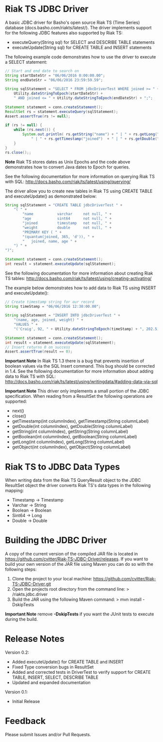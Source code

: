 # Riak TS JDBC Driver
A basic JDBC driver for Basho's open source Riak TS (Time Series) database (docs.basho.com/riakts/latest/). The driver implements support for the following JDBC features also supported by Riak TS:

- executeQuery(String sql) for SELECT and DESCRIBE TABLE statements
- executeUpdate(String sql) for CREATE TABLE and INSERT statements

The following example code demonstrates how to use the driver to execute a SELECT statement:
```Java
// Start and end date to search on
String startDateStr = "06/06/2016 0:00:00.00";
String endDateStr = "06/06/2016 23:59:59.59";
		
String sqlStatement = "SELECT * FROM jdbcDriverTest WHERE joined >= " + 
	Utility.dateStringToEpoch(startDateStr) +
	" AND joined <= " + Utility.dateStringToEpoch(endDateStr) + ";";
		
Statement statement = conn.createStatement();
ResultSet rs = statement.executeQuery(sqlStatement);
Assert.assertTrue(rs != null);
		
if (rs != null) {
	while (rs.next()) {
		System.out.println( rs.getString("name") + " | " + rs.getLong("age") + 
			" | " + rs.getTimestamp("joined")  + " | " + rs.getDouble("weight"));
	}
}
rs.close();;
```
**Note** Riak TS stores dates as Unix Epochs and the code above demonstrates how to convert Java dates to Epoch for queries.

See the following documentation for more information on querying Riak TS with SQL: http://docs.basho.com/riak/ts/latest/using/querying/

The driver allow you to create new tables in Riak TS using CREATE TABLE and executeUpdate() as demonstrated below:
```Java
String sqlStatement = "CREATE TABLE jdbcDriverTest " + 
	"( " +
		"name 			varchar   	not null, " +
	    "age			sint64   	not null, " +
	    "joined        	timestamp 	not null, " +
	    "weight		 	double		not null, " +
	    "PRIMARY KEY ( " +
	    "(quantum(joined, 365, 'd')), " +
	    "	joined, name, age " +
	") " +
")";
			
Statement statement = conn.createStatement();
int result = statement.executeUpdate(sqlStatement);
```
See the following documentation for more information about creating Riak TS tables: http://docs.basho.com/riak/ts/latest/using/creating-activating/

The example below demonstrates how to add data to Riak TS using INSERT and executeUpdate():
```Java
// Create timestamp string for our record
String timeStamp = "06/06/2016 12:30:00.00";
		
String sqlStatement = "INSERT INTO jdbcDriverTest " +
	"(name, age, joined, weight) " +
	"VALUES " +
	"('Craig', 92, " + Utility.dateStringToEpoch(timeStamp) + ", 202.5);";
		
Statement statement = conn.createStatement();
int result = statement.executeUpdate(sqlStatement);
// Insert returns 0 on success
Assert.assertTrue(result == 0);
```
**Important Note** In Riak TS 1.3 there is a bug that prevents insertion of boolean values via the SQL Insert command. This bug should be corrected in 1.4. See the following documentation for more information about adding data to Riak TS with SQL: http://docs.basho.com/riak/ts/latest/using/writingdata/#adding-data-via-sql

**Important Note**
This driver only implements a small portion of the JDBC specification. When reading from a ResultSet the following operations are supported:

- next()
- close()
- getTimestamp(int columnIndex), getTimestamp(String columnLabel)
- getDouble(int columnIndex), getDouble(String columnLabel)
- getString(int columnIndex), getString(String columnLabel)
- getBoolean(int columnIndex), getBoolean(String columnLabel)
- getLong(int columnIndex), getLong(String columnLabel)
- getObject(int columnIndex), getObject(String columnLabel)

# Riak TS to JDBC Data Types
When writing data from the Riak TS QueryResult object to the JDBC ResultSet object the driver converts Riak TS's data types in the following mapping:

- Timestamp -> Timestamp
- Varchar -> String
- Boolean -> Boolean
- Sint64 -> Long
- Double -> Double

# Building the JDBC Driver
A copy of the current version of the compiled JAR file is located in https://github.com/cvitter/Riak-TS-JDBC-Driver/releases. If you want to build your own version of the JAR file using Maven you can do so with the following steps:

1. Clone the project to your local machine: https://github.com/cvitter/Riak-TS-JDBC-Driver.git
2. Open the projects root directory from the command line: > /riakts.jdbc.driver
3. Build the JAR using the following Maven command: > mvn install -DskipTests

**Important Note** remove **-DskipTests** if you want the JUnit tests to execute during the build.  

# Release Notes
Version 0.2:
- Added executeUpdate() for CREATE TABLE and INSERT
- Fixed Type conversion bugs in ResultSet
- Added and corrected tests in DriverTest to verify support for CREATE TABLE, INSERT, SELECT, DESCRIBE TABLE
- Updated and expanded documentation

Version 0.1:
- Initial Release

# Feedback
Please submit Issues and/or Pull Requests.